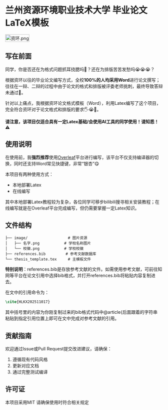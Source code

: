 # **兰州资源环境职业技术大学 毕业论文LaTeX模板**

<div style="display: grid; grid-template-columns: auto 1fr; grid-template-rows: auto; gap: 15px;">
  <img src="https://img.picui.cn/free/2025/06/11/68495bef8347c.png" alt="资环.png" title="资环.png" style="width: 100%;">
</div>

## **写在前面**

同学，你是否还在为格式问题抓耳挠腮吗🤔？还在为排版苦苦发愁吗😭😭😭？

根据资环以往的毕业论文编写方式，全校**100%**的人均采用**Word**进行论文撰写；往往在一辩、二辩的过程中由于论文的格式和排版被评委老师挑刺，最终导致答辩未通过🤯。

针对以上痛点，我根据资环论文格式模板（Word），利用Latex编写了这个项目，完全符合资环对于论文格式和排版的要求🖐️😭🤚。

**请注意，该项目仅适合具有一定Latex基础/会使用AI工具的同学使用！请知悉！⚠**

## 使用说明

在使用前，我**强烈推荐**使用<u>Overleaf</u>平台进行编写，该平台不仅支持编译器的切换，同时还支持Word常见快捷键，非常“银杏”😋

本项目有两种使用方式：

- 本地部署Latex
- 在线编写

其中本地部署Latex教程较为复杂，各位同学可移步bilibili搜寻相关安装教程；在线编写就是在Overleaf平台完成编写，但仍需要掌握一定Latex知识。

## 文件结构

```
├── image/                  # 图片资源
│   ├── 名字.png           # 学校名称图片
│   └── 校徽.png           # 学校校徽
├── references.bib         # 参考文献数据库
└── thesis_template.tex     # 主模板文件
```

**特别说明**：references.bib是存放参考文献的文件。如需使用参考文献，可前往知网等平台在论文引用中选择bib格式，并打开references.bib将粘贴内容复制进去。

在文中的引用命令为：

```latex
\cite{HLKX202511017}
```

其中括号里的内容为你刚复制过来的bib格式代码中@article{后面跟着的字符串 粘贴到指定引用位置上即可在文中完成对参考文献的引用。

## 贡献指南

欢迎通过Issue或Pull Request提交改进建议，请确保：

1. 遵循现有代码风格
2. 更新对应文档
3. 通过完整测试编译

## 许可证

本项目采用MIT 请确保使用时符合相关规定
